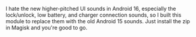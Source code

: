 I hate the new higher-pitched UI sounds in Android 16, especially the lock/unlock, low battery, and charger connection sounds, so I built this module to replace them with the old Android 15 sounds. Just install the zip in Magisk and you're good to go.
